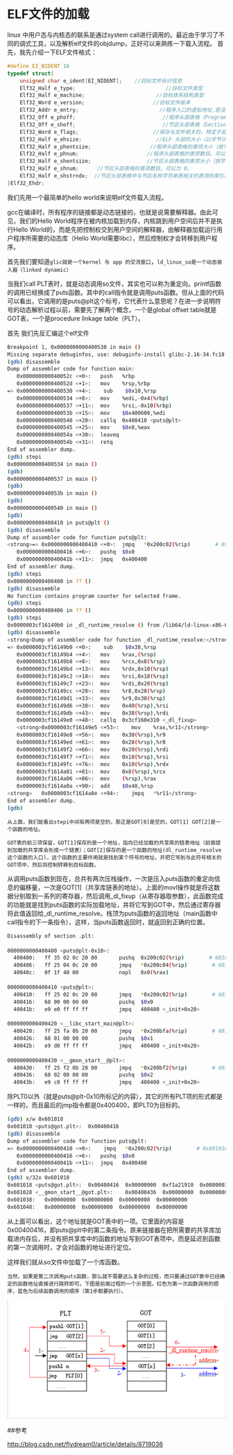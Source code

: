 # ELF文件的加载


linux 中用户态与内核态的联系是通过system call进行调用的。最近由于学习了不同的调式工具，以及解析elf文件的objdump，正好可以来熟练一下载入流程。
首先，我先介绍一下ELF文件格式：

```c
#define EI_NIDENT 16
typedef struct{
    unsigned char e_ident[EI_NIDENT];    //目标文件标识信息
    Elf32_Half e_type;                             //目标文件类型
    Elf32_Half e_machine;                       //目标体系结构类型
    Elf32_Word e_version;                      //目标文件版本
    Elf32_Addr e_entry;                          //程序入口的虚拟地址,若没有，可为0
    Elf32_Off e_phoff;                            //程序头部表格（Program Header Table）的偏移量（按字节计算）,若没有，可为0
    Elf32_Off e_shoff;                            //节区头部表格（Section Header Table）的偏移量（按字节计算）,若没有，可为0
    Elf32_Word e_flags;                        //保存与文件相关的，特定于处理器的标志。标志名称采用 EF_machine_flag的格式。
    Elf32_Half e_ehsize;                        //ELF 头部的大小（以字节计算）。
    Elf32_Half e_phentsize;                   //程序头部表格的表项大小（按字节计算）。
    Elf32_Half e_phnum;                      //程序头部表格的表项数目。可以为 0。
    Elf32_Half e_shentsize;                  //节区头部表格的表项大小（按字节计算）。
    Elf32_Half e_shnum;      //节区头部表格的表项数目。可以为 0。
    Elf32_Half e_shstrndx;  //节区头部表格中与节区名称字符串表相关的表项的索引。如果文件没有节区名称字符串表，此参数可以为 SHN_UNDEF。
}Elf32_Ehdr;
```


我们先用一个最简单的hello world来说明elf文件载入流程。


gcc在编译时，所有程序的链接都是动态链接的，也就是说需要解释器。由此可见，我们的Hello World程序在被内核加载到内存，内核跳到用户空间后并不是执行Hello World的，而是先把控制权交到用户空间的解释器，由解释器加载运行用户程序所需要的动态库（Hello World需要libc），然后控制权才会转移到用户程序。

首先我们要知道`glic就是一个kernel 与 app 的交流窗口`，`ld_linux_so是一个动态装入器（linked dynamic）`

当我们call PLT表时，就是动态调用so文件，其实也可以称为重定向。printf函数的调用已经换成了puts函数。其中的call指令就是调用puts函数。但从上面的代码可以看出，它调用的是puts@plt这个标号，它代表什么意思呢？在进一步说明符号的动态解析过程以前，需要先了解两个概念，一个是global offset table就是GOT表，一个是procedure linkage table（PLT）。

首先 我们先反汇编这个elf文件

```sh
Breakpoint 1, 0x0000000000400530 in main ()
Missing separate debuginfos, use: debuginfo-install glibc-2.16-34.fc18.x86_64
(gdb) disassemble
Dump of assembler code for function main:
   0x000000000040052c <+0>:   push   %rbp
   0x000000000040052d <+1>:   mov    %rsp,%rbp
=> 0x0000000000400530 <+4>:    sub    $0x10,%rsp
   0x0000000000400534 <+8>:   mov    %edi,-0x4(%rbp)
   0x0000000000400537 <+11>:  mov    %rsi,-0x10(%rbp)
   0x000000000040053b <+15>:  mov    $0x400600,%edi
   0x0000000000400540 <+20>:  callq  0x400410 <puts@plt>
   0x0000000000400545 <+25>:  mov    $0x0,%eax
   0x000000000040054a <+30>:  leaveq
   0x000000000040054b <+31>:  retq
End of assembler dump.
(gdb) stepi
0x0000000000400534 in main ()
(gdb)
0x0000000000400537 in main ()
(gdb)
0x000000000040053b in main ()
(gdb)
0x0000000000400540 in main ()
(gdb)
0x0000000000400410 in puts@plt ()
(gdb) disassemble
Dump of assembler code for function puts@plt:
<strong>=> 0x0000000000400410 <+0>:  jmpq   *0x200c02(%rip)        # 0x601018 <puts@got.plt></strong>
   0x0000000000400416 <+6>:   pushq  $0x0
   0x000000000040041b <+11>:  jmpq   0x400400
End of assembler dump.
(gdb) stepi
0x0000000000400400 in ?? ()
(gdb) disassemble
No function contains program counter for selected frame.
(gdb) stepi
0x0000000000400406 in ?? ()
(gdb) stepi
0x0000003cf16149b0 in _dl_runtime_resolve () from /lib64/ld-linux-x86-64.so.2   #动态装入函数
(gdb) disassemble
<strong>Dump of assembler code for function _dl_runtime_resolve:</strong>
=> 0x0000003cf16149b0 <+0>:    sub    $0x38,%rsp
   0x0000003cf16149b4 <+4>:   mov    %rax,(%rsp)
   0x0000003cf16149b8 <+8>:   mov    %rcx,0x8(%rsp)
   0x0000003cf16149bd <+13>:  mov    %rdx,0x10(%rsp)
   0x0000003cf16149c2 <+18>:  mov    %rsi,0x18(%rsp)
   0x0000003cf16149c7 <+23>:  mov    %rdi,0x20(%rsp)
   0x0000003cf16149cc <+28>:  mov    %r8,0x28(%rsp)
   0x0000003cf16149d1 <+33>:  mov    %r9,0x30(%rsp)
   0x0000003cf16149d6 <+38>:  mov    0x40(%rsp),%rsi
   0x0000003cf16149db <+43>:  mov    0x38(%rsp),%rdi
   0x0000003cf16149e0 <+48>:  callq  0x3cf160e310 <_dl_fixup>
   <strong>0x0000003cf16149e5 <+53>:    mov    %rax,%r11</strong>
   0x0000003cf16149e8 <+56>:  mov    0x30(%rsp),%r9
   0x0000003cf16149ed <+61>:  mov    0x28(%rsp),%r8
   0x0000003cf16149f2 <+66>:  mov    0x20(%rsp),%rdi
   0x0000003cf16149f7 <+71>:  mov    0x18(%rsp),%rsi
   0x0000003cf16149fc <+76>:  mov    0x10(%rsp),%rdx
   0x0000003cf1614a01 <+81>:  mov    0x8(%rsp),%rcx
   0x0000003cf1614a06 <+86>:  mov    (%rsp),%rax
   0x0000003cf1614a0a <+90>:  add    $0x48,%rsp
<strong>   0x0000003cf1614a0e <+94>:    jmpq   *%r11</strong>
End of assembler dump.
(gdb)
```

`从上面，我们能看出stepi中间有两项是空的，那正是GOT[0]是空的，GOT[1] GOT[2]是一个函数的地址。`

`GOT表的前三项保留，GOT[1]保存的是一个地址，指向已经加载的共享库的链表地址（前面提到加载的共享库会形成一个链表）；GOT[2]保存的是一个函数的地址(dl_runtime_resolve这个函数的入口)，这个函数的主要作用就是找到某个符号的地址，并把它写到与此符号相关的GOT项中，然后将控制转移到目标函数。`


从调用puts函数到现在，总共有两次压栈操作，一次是压入puts函数的重定向信息的偏移量，一次是GOT[1]（共享库链表的地址）。上面的movl操作就是将这数据分别取到一系列的寄存器，然后调用_dl_fixup（从寄存器取参数），此函数完成的功能就是找到puts函数的实际加载地址，并将它写到GOT中，然后通过寄存器将此值返回给_dl_runtime_resolve。栈顶为puts函数的返回地址（main函数中call指令的下一条指令），这样，当puts函数返回时，就返回到正确的位置。


```sh
Disassembly of section .plt:
 
0000000000400400 <puts@plt-0x10>:
  400400:   ff 35 02 0c 20 00       pushq  0x200c02(%rip)        # 601008 <_GLOBAL_OFFSET_TABLE_+0x8>
  400406:   ff 25 04 0c 20 00       jmpq   *0x200c04(%rip)        # 601010 <_GLOBAL_OFFSET_TABLE_+0x10>
  40040c:   0f 1f 40 00             nopl   0x0(%rax)
 
0000000000400410 <puts@plt>:
  400410:   ff 25 02 0c 20 00       jmpq   *0x200c02(%rip)        # 601018 <_GLOBAL_OFFSET_TABLE_+0x18>
  400416:   68 00 00 00 00          pushq  $0x0
  40041b:   e9 e0 ff ff ff          jmpq   400400 <_init+0x20>
 
0000000000400420 <__libc_start_main@plt>:
  400420:   ff 25 fa 0b 20 00       jmpq   *0x200bfa(%rip)        # 601020 <_GLOBAL_OFFSET_TABLE_+0x20>
  400426:   68 01 00 00 00          pushq  $0x1
  40042b:   e9 d0 ff ff ff          jmpq   400400 <_init+0x20>
 
0000000000400430 <__gmon_start__@plt>:
  400430:   ff 25 f2 0b 20 00       jmpq   *0x200bf2(%rip)        # 601028 <_GLOBAL_OFFSET_TABLE_+0x28>
  400436:   68 02 00 00 00          pushq  $0x2
  40043b:   e9 c0 ff ff ff          jmpq   400400 <_init+0x20>
  ```
  
除PLT0以外（就是puts@plt-0x10所标记的内容），其它的所有PLT项的形式都是一样的，而且最后的jmp指令都是0x400400，即PLT0为目标的。


```sh
(gdb) x/w 0x601018
0x601018 <puts@got.plt>:  0x00400416
(gdb) disassemble
Dump of assembler code for function puts@plt:
=> 0x0000000000400410 <+0>:    jmpq   *0x200c02(%rip)        # 0x601018 <puts@got.plt>
   0x0000000000400416 <+6>:   pushq  $0x0
   0x000000000040041b <+11>:  jmpq   0x400400
End of assembler dump.
(gdb) x/32x 0x601018
0x601018 <puts@got.plt>:  0x00400416  0x00000000  0xf1a21910  0x0000003c
0x601028 <__gmon_start__@got.plt>:    0x00400436  0x00000000  0x00000000  0x00000000
0x601038:   0x00000000  0x00000000  0x00000000  0x00000000
0x601048:   0x00000000  0x00000000  0x00000000  0x00000000

```

从上面可以看出，这个地址就是GOT表中的一项。它里面的内容是0x00400416，即puts@plt中的第二条指令。原来链接器在把所需要的共享库加载进内存后，并没有把共享库中的函数的地址写到GOT表项中，而是延迟到函数的第一次调用时，才会对函数的地址进行定位。

这样我们就从so文件中加载了一个库函数。

`当然，如果是第二次调用puts函数，那么就不需要这么复杂的过程，而只要通过GOT表中已经确定的函数地址直接进行跳转即可。下图是前面过程的一个示意图，红色为第一次函数调用的顺序，蓝色为后续函数调用的顺序（第1步都要执行）。`

![](./images/289baeed-3f91-3651-b81b-159632d1cf45.png)

##参考

http://blog.csdn.net/flydream0/article/details/8719036
